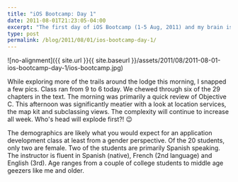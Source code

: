 ```yaml
---
title: "iOS Bootcamp: Day 1"
date: 2011-08-01T21:23:05-04:00
excerpt: "The first day of iOS Bootcamp (1-5 Aug, 2011) and my brain is filling up fast!"
type: post
permalink: /blog/2011/08/01/ios-bootcamp-day-1/
---
```

![no-alignment]({{ site.url }}{{ site.baseurl }}/assets/2011/08/2011-08-01-ios-bootcamp-day-1/ios-bootcamp.jpg)

While exploring more of the trails around the lodge this morning, I snapped a few pics. Class ran from 9 to 6 today. We chewed through six of the 29 chapters in the text. The morning was primarily a quick review of Objective C. This afternoon was significantly meatier with a look at location services, the map kit and subclassing views. The complexity will continue to increase all week. Who's head will explode first?! 😉

The demographics are likely what you would expect for an application development class at least from a gender perspective. Of the 20 students, only two are female. Two of the students are primarily Spanish speaking. The instructor is fluent in Spanish (native), French (2nd language) and English (3rd). Age ranges from a couple of college students to middle age geezers like me and older.

